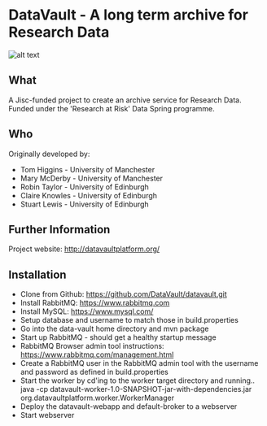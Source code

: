 DataVault - A long term archive for Research Data
=================================================
![alt text](https://raw.github.com/DataVault/datavault/master/datavault-resources/logo-dvsmall.jpg "Data Vault logo")

What
----
A Jisc-funded project to create an archive service for Research Data.  Funded under the 'Research at Risk' Data Spring programme.

Who
---
Originally developed by:

 * Tom Higgins - University of Manchester
 * Mary McDerby - University of Manchester
 * Robin Taylor - University of Edinburgh
 * Claire Knowles - University of Edinburgh
 * Stuart Lewis - University of Edinburgh

Further Information
-------------------

Project website: http://datavaultplatform.org/


Installation
------------

 *  Clone from Github: https://github.com/DataVault/datavault.git
 *  Install RabbitMQ: https://www.rabbitmq.com
 *  Install MySQL: https://www.mysql.com/
 *  Setup database and username to match those in build.properties
 *  Go into the data-vault home directory and mvn package
 *  Start up RabbitMQ - should get a healthy startup message
 *  RabbitMQ Browser admin tool instructions: https://www.rabbitmq.com/management.html
 *  Create a RabbitMQ user in the RabbitMQ admin tool with the username and password as defined in build.properties
 *  Start the worker by cd'ing to the worker target directory and running..
    java -cp datavault-worker-1.0-SNAPSHOT-jar-with-dependencies.jar org.datavaultplatform.worker.WorkerManager
 *  Deploy the datavault-webapp and default-broker to a webserver
 *  Start webserver
